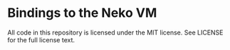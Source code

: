 # Bindings to the Neko VM

All code in this repository is licensed under the MIT license. See LICENSE for the full license text.
